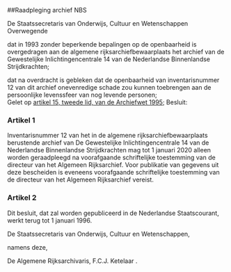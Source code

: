 <meta http-equiv='Content-Type' content='text/html; charset=utf-8' />

##Raadpleging archief NBS

De Staatssecretaris van Onderwijs, Cultuur en Wetenschappen  
Overwegende

dat in 1993 zonder beperkende bepalingen op de openbaarheid is overgedragen aan de algemene rijksarchiefbewaarplaats het archief van de Gewestelijke Inlichtingencentrale 14 van de Nederlandse Binnenlandse Strijdkrachten;  

dat na overdracht is gebleken dat de openbaarheid van inventarisnummer 12 van dit archief onevenredige schade zou kunnen toebrengen aan de persoonlijke levenssfeer van nog levende personen;   
Gelet op [artikel 15, tweede lid, van de Archiefwet 1995](../../../../../wet/archiefwet/1995/BWBR0007376/README.md);
Besluit:     

### Artikel  1  

Inventarisnummer 12 van het in de algemene rijksarchiefbewaarplaats berustende archief van De Gewestelijke Inlichtingencentrale 14 van de Nederlandse Binnenlandse Strijdkrachten mag tot 1 januari 2020 alleen worden geraadpleegd na voorafgaande schriftelijke toestemming van de directeur van het Algemeen Rijksarchief. Voor publikatie van gegevens uit deze bescheiden is eveneens voorafgaande schriftelijke toestemming van de directeur van het Algemeen Rijksarchief vereist. 

### Artikel  2  

Dit besluit, dat zal worden gepubliceerd in de Nederlandse Staatscourant, werkt terug tot 1 januari 1996. 

De 
Staatssecretaris van Onderwijs, Cultuur en Wetenschappen, 

namens deze,  

De 
Algemene Rijksarchivaris, 
F.C.J. Ketelaar .    
